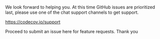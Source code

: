 We look forward to helping you. At this time GitHub issues are prioritized last, please use one of the chat support channels to get support.

https://codecov.io/support

Proceed to submit an issue here for feature requests. Thank you

